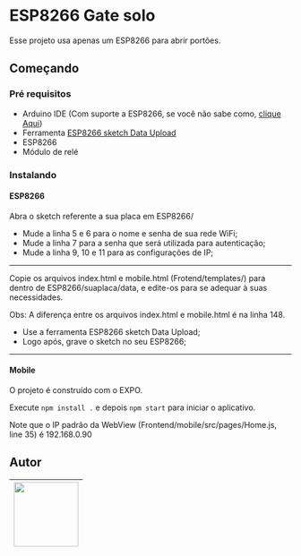 # ESP8266 Gate solo

Esse projeto usa apenas um ESP8266 para abrir portões.

## Começando

### Pré requisitos

* Arduino IDE (Com suporte a ESP8266, se você não sabe como, [clique Aqui](http://autocorerobotica.blog.br/aprenda-configurar-ide-arduino-para-familia-esp8266/))
* Ferramenta [ESP8266 sketch Data Upload](https://github.com/esp8266/arduino-esp8266fs-plugin/releases)
* ESP8266
* Módulo de relé

### Instalando

#### ESP8266

Abra o sketch referente a sua placa em ESP8266/

* Mude a linha 5 e 6 para o nome e senha de sua rede WiFi;
* Mude a linha 7 para a senha que será utilizada para autenticação;
* Mude a linha 9, 10 e 11 para as configurações de IP;
***

Copie os arquivos index.html e mobile.html (Frotend/templates/) para dentro de ESP8266/suaplaca/data, e edite-os para se adequar à suas necessidades.

Obs: A diferença entre os arquivos index.html e mobile.html é na linha 148.

* Use a ferramenta ESP8266 sketch Data Upload;
* Logo após, grave o sketch no seu ESP8266;
***

#### Mobile

O projeto é construído com o EXPO.

Execute ```npm install .``` e depois ```npm start``` para iniciar o aplicativo.

Note que o IP padrão da WebView (Frontend/mobile/src/pages/Home.js, line 35) é 192.168.0.90

## Autor
| [<img src="https://avatars0.githubusercontent.com/u/39628486?s=460&v=4" width=115><br>](https://github.com/Leogamermmmm) |
| :---: |